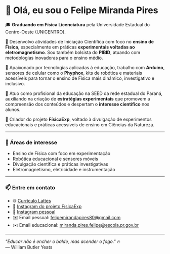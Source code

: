 # 👋 Olá, eu sou o Felipe Miranda Pires

🎓 **Graduando em Física Licenciatura** pela Universidade Estadual do Centro-Oeste (UNICENTRO).

🔬 Desenvolvo atividades de Iniciação Científica com foco no **ensino de Física**, especialmente em práticas **experimentais voltadas ao eletromagnetismo**. Sou também bolsista do **PIBID**, atuando com metodologias inovadoras para o ensino médio.

📱 Apaixonado por tecnologias aplicadas à educação, trabalho com **Arduino**, sensores de celular como o **Phyphox**, kits de robótica e materiais acessíveis para tornar o ensino de Física mais dinâmico, investigativo e inclusivo.

🏫 Atuo como profisional da educação na SEED da rede estadual do Paraná, auxiliando na criação de **estratégias experimentais** que promovem a compreensão dos conteúdos e despertam o **interesse científico** nos alunos.

🚀 Criador do projeto **FísicaExp**, voltado à divulgação de experimentos educacionais e práticas acessíveis de ensino em Ciências da Natureza.

---

### 🌟 Áreas de interesse
- Ensino de Física com foco em experimentação
- Robótica educacional e sensores móveis
- Divulgação científica e práticas investigativas
- Eletromagnetismo, eletricidade e instrumentação

---

### 📫 Entre em contato
- 🌐 [Currículo Lattes](https://lattes.cnpq.br/6893285655558326)
- 📸 [Instagram do projeto FísicaExp](https://instagram.com/fisicaexp)
- 📸 [Instagram pessoal](https://instagram.com/piresfelp)
- ✉️ Email pessoal: felipemirandapires80@gmail.com
- ✉️ Email educacional: miranda.pires.felipe@escola.pr.gov.br
---

_"Educar não é encher o balde, mas acender o fogo."_ 🔥  
— William Butler Yeats
